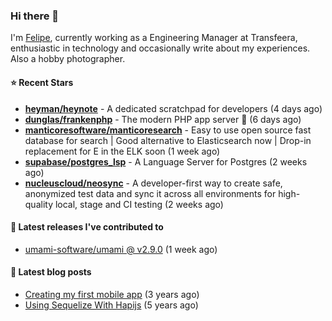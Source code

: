 ### Hi there 👋

I'm [Felipe](https://felipe.im), currently working as a Engineering Manager at Transfeera, enthusiastic in technology and occasionally write about my experiences. Also a hobby photographer.

#### ⭐ Recent Stars
- **[heyman/heynote](https://github.com/heyman/heynote)** - A dedicated scratchpad for developers (4 days ago)
- **[dunglas/frankenphp](https://github.com/dunglas/frankenphp)** - The modern PHP app server 🧟 (6 days ago)
- **[manticoresoftware/manticoresearch](https://github.com/manticoresoftware/manticoresearch)** - Easy to use open source fast database for search | Good alternative to Elasticsearch now | Drop-in replacement for E in the ELK soon (1 week ago)
- **[supabase/postgres_lsp](https://github.com/supabase/postgres_lsp)** - A Language Server for Postgres (2 weeks ago)
- **[nucleuscloud/neosync](https://github.com/nucleuscloud/neosync)** - A developer-first way to create safe, anonymized test data and sync it across all environments for high-quality local, stage and CI testing (2 weeks ago)

#### 🚀 Latest releases I've contributed to


- [umami-software/umami @ v2.9.0](https://github.com/umami-software/umami/releases/tag/v2.9.0) (1 week ago)

#### 📄 Latest blog posts
- [Creating my first mobile app](https://felipe.im/posts/creating-my-first-mobile-app/) (3 years ago)
- [Using Sequelize With Hapijs](https://felipe.im/posts/using-sequelize-with-hapijs/) (5 years ago)